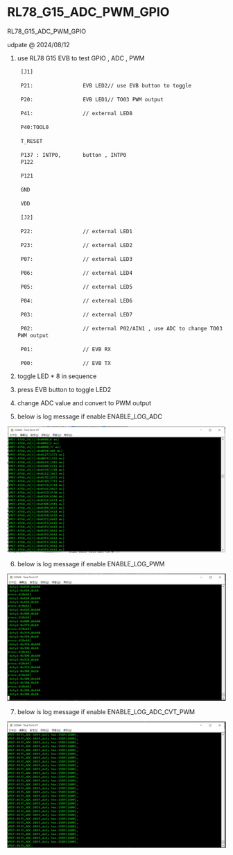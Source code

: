 # RL78_G15_ADC_PWM_GPIO
 RL78_G15_ADC_PWM_GPIO
 
udpate @ 2024/08/12

1. use RL78 G15 EVB to test GPIO , ADC , PWM

        [J1]
		
        P21:                EVB LED2// use EVB button to toggle
		
        P20:                EVB LED1// TO03 PWM output
		
        P41:                // external LED8
		
        P40:TOOL0
		
        T_RESET
		
        P137 : INTP0,       button , INTP0
        P122
		
        P121
		
        GND
		
        VDD

        [J2]
		
        P22:                // external LED1
		
        P23:                // external LED2
		
        P07:                // external LED3
		
        P06:                // external LED4
		
        P05:                // external LED5
		
        P04:                // external LED6
		
        P03:                // external LED7
		
        P02:                // external P02/AIN1 , use ADC to change TO03 PWM output
		
        P01:                // EVB RX
		
        P00:                // EVB TX

2. toggle LED * 8 in sequence

3. press EVB button to toggle LED2

4. change ADC value and convert to PWM output

5. below is log message if enable ENABLE_LOG_ADC

![image](https://github.com/released/RL78_G15_ADC_PWM_GPIO/blob/main/log_adc.jpg)


6. below is log message if enable ENABLE_LOG_PWM

![image](https://github.com/released/RL78_G15_ADC_PWM_GPIO/blob/main/log_pwm.jpg)


7. below is log message if enable ENABLE_LOG_ADC_CVT_PWM

![image](https://github.com/released/RL78_G15_ADC_PWM_GPIO/blob/main/log_adc_cvt_pwm.jpg)

